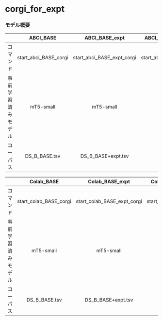 # corgi_for_expt 


### モデル概要
|                    | ABCI_BASE | ABCI_BASE_expt     | ABCI_BASE_tuned_by_expt | 
| :------------------: | :-------------: | :---------------------: | :---------------------------: | 
| コマンド          | start_abci_BASE_corgi   | start_abci_BASE_expt_corgi | start_abci_tuned_by_expt_corgi|
| 事前学習済みモデル | mT5-small     | mT5-small             | ABCI_BASE              |       
| コーパス          | DS_B_BASE.tsv | DS_B_BASE+expt.tsv    | expt.tsv          | 


|                    | Colab_BASE | Colab_BASE_expt     | Colab_BASE_tuned_by_expt | 
| :------------------: | :-------------: | :---------------------: | :---------------------------: | 
| コマンド          | start_colab_BASE_corgi   | start_colab_BASE_expt_corgi | start_colab_tuned_by_expt_corgi|
| 事前学習済みモデル | mT5-small     | mT5-small             | Colab_BASE              |      
| コーパス          | DS_B_BASE.tsv | DS_B_BASE+expt.tsv    | expt.tsv          | 

